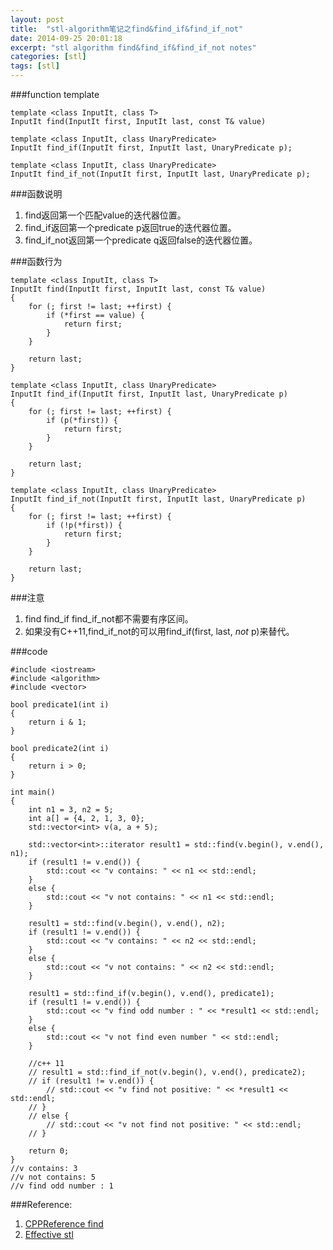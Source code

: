 ```yaml
---
layout: post
title:  "stl-algorithm笔记之find&find_if&find_if_not"
date: 2014-09-25 20:01:18
excerpt: "stl algorithm find&find_if&find_if_not notes"
categories: [stl]
tags: [stl]
---
```


###function template

```
template <class InputIt, class T>
InputIt find(InputIt first, InputIt last, const T& value)

template <class InputIt, class UnaryPredicate>
InputIt find_if(InputIt first, InputIt last, UnaryPredicate p);

template <class InputIt, class UnaryPredicate>
InputIt find_if_not(InputIt first, InputIt last, UnaryPredicate p);
```


<!--more-->


###函数说明
1. find返回第一个匹配value的迭代器位置。  
2. find\_if返回第一个predicate p返回true的迭代器位置。  
3. find\_if\_not返回第一个predicate q返回false的迭代器位置。  

###函数行为  

```
template <class InputIt, class T>
InputIt find(InputIt first, InputIt last, const T& value)
{
    for (; first != last; ++first) {
        if (*first == value) {
            return first;
        }
    }

    return last;
}

template <class InputIt, class UnaryPredicate>
InputIt find_if(InputIt first, InputIt last, UnaryPredicate p)
{
    for (; first != last; ++first) {
        if (p(*first)) {
            return first;
        }
    }

    return last;
}

template <class InputIt, class UnaryPredicate>
InputIt find_if_not(InputIt first, InputIt last, UnaryPredicate p)
{
    for (; first != last; ++first) {
        if (!p(*first)) {
            return first;
        }
    }

    return last;
}
```

###注意
1. find find\_if find\_if\_not都不需要有序区间。  
2. 如果没有C++11,find\_if\_not的可以用find\_if(first, last, *not* p)来替代。 

###code

```
#include <iostream>
#include <algorithm>
#include <vector>

bool predicate1(int i)
{
    return i & 1;
}

bool predicate2(int i)
{
    return i > 0;
}

int main()
{
    int n1 = 3, n2 = 5;
    int a[] = {4, 2, 1, 3, 0};
    std::vector<int> v(a, a + 5);

    std::vector<int>::iterator result1 = std::find(v.begin(), v.end(), n1);
    if (result1 != v.end()) {
        std::cout << "v contains: " << n1 << std::endl;
    }
    else {
        std::cout << "v not contains: " << n1 << std::endl;
    }

    result1 = std::find(v.begin(), v.end(), n2);
    if (result1 != v.end()) {
        std::cout << "v contains: " << n2 << std::endl;
    }
    else {
        std::cout << "v not contains: " << n2 << std::endl;
    }

    result1 = std::find_if(v.begin(), v.end(), predicate1);
    if (result1 != v.end()) {
        std::cout << "v find odd number : " << *result1 << std::endl;
    }
    else {
        std::cout << "v not find even number " << std::endl;
    }

    //c++ 11
    // result1 = std::find_if_not(v.begin(), v.end(), predicate2);
    // if (result1 != v.end()) {
        // std::cout << "v find not positive: " << *result1 << std::endl;
    // }
    // else {
        // std::cout << "v not find not positive: " << std::endl;
    // }

    return 0;
}
//v contains: 3
//v not contains: 5
//v find odd number : 1
```

###Reference:
1. [CPPReference find](http://en.cppreference.com/w/cpp/algorithm/find)
2. [Effective stl](http://www.amazon.cn/%E5%9B%BE%E4%B9%A6/dp/B00CSWIJUQ/ref=pd_sim_b_5?ie=UTF8&refRID=18Z6X8EBY6YTNK0Q3EN9)

